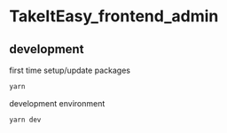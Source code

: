 # TakeItEasy_frontend_admin

## development
first time setup/update packages
```bash
yarn
```

development environment
```bash
yarn dev
```